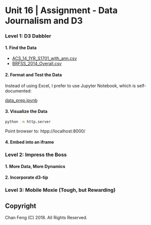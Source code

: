 # Unit 16 | Assignment - Data Journalism and D3

### Level 1: D3 Dabbler

#### 1. Find the Data

- [ACS_14_1YR_S1701_with_ann.csv](CSV/ACS_14_1YR_S1701_with_ann.csv)
- [BRFSS_2014_Overall.csv](CSV/BRFSS_2014_Overall.csv)

#### 2. Format and Test the Data

Instead of using Excel, I prefer to use Jupyter Notebook, which is self-documented:

[data_prep.ipynb](data_prep.ipynb)

#### 3. Visualize the Data

```bash
python -m http.server
```

Point browser to: htpp://localhost:8000/

#### 4. Embed into an iframe


### Level 2: Impress the Boss


#### 1. More Data, More Dynamics


#### 2. Incorporate d3-tip


### Level 3: Mobile Moxie (Tough, but Rewarding)


## Copyright

Chan Feng (C) 2018. All Rights Reserved.
